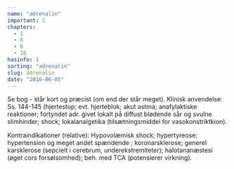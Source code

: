 ```yaml
---
name: "adrenalin"
important: 1
chapters:
  - 1
  - 6
  - 8
  - 28
hasinfo: 1
sorting: "adrenalin"
slug: adrenalin
date: "2016-06-05"
---
```


Se bog - står kort og præcist (om end der står meget). Klinisk anvendelse: Ss.
144-145 (hjertestop; evt. hjerteblok; akut astma; anafylaktiske reaktioner;
fortyndet adr. givet lokalt på diffust blødende sår og svulne slimhinder; shock;
lokalanalgetika (tilsætningsmiddel for vasokonstriktkion).

Kontraindikationer (relative): Hypovolæmisk shock; hypertyreose; hypertension og
meget andet spændende ; koronarsklerose; generel karsklerose (sepcielt i
cerebrum, underekstremiteter); halotananæstesi (øget cors forsølsomhed); beh.
med TCA (potensierer virkning).
